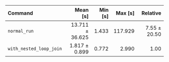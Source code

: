| Command | Mean [s] | Min [s] | Max [s] | Relative |
|:---|---:|---:|---:|---:|
| `normal_run` | 13.711 ± 36.625 | 1.433 | 117.929 | 7.55 ± 20.50 |
| `with_nested_loop_join` | 1.817 ± 0.899 | 0.772 | 2.990 | 1.00 |
